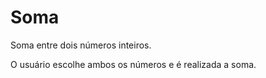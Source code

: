 # Soma
 Soma entre dois números inteiros.
 
 O usuário escolhe ambos os números e é realizada a soma.
